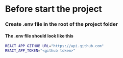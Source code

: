 # Before start the project

### Create .env file in the root of the project folder
#### The .env file should look like this

```bash
REACT_APP_GITHUB_URL="https://api.github.com"
REACT_APP_TOKEN="<github token>"
```